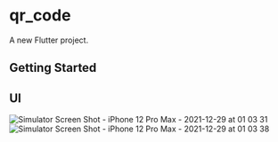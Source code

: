 # qr_code

A new Flutter project.

## Getting Started

## UI

![Simulator Screen Shot - iPhone 12 Pro Max - 2021-12-29 at 01 03 31](https://user-images.githubusercontent.com/71919862/147631707-aa1f75b2-3f31-4679-b15e-2355cd2d5f72.png)
 ![Simulator Screen Shot - iPhone 12 Pro Max - 2021-12-29 at 01 03 38](https://user-images.githubusercontent.com/71919862/147631885-803a161a-4816-4220-b7fc-db80b29eb0c7.png)

